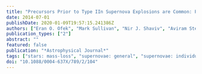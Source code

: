 ```yaml
---
title: "Precursors Prior to Type IIn Supernova Explosions are Common: Precursor Rates, Properties, and Correlations"
date: 2014-07-01
publishDate: 2020-01-09T19:57:15.241386Z
authors: ["Eran O. Ofek", "Mark Sullivan", "Nir J. Shaviv", "Aviram Steinbok", "Iair Arcavi", "Avishay Gal-Yam", "David Tal", "Shrinivas R. Kulkarni", "Peter E. Nugent", "Sagi Ben-Ami", "Mansi M. Kasliwal", "S. Bradley Cenko", "Russ Laher", "Jason Surace", "Joshua S. Bloom", "Alexei V. Filippenko", "Jeffrey M. Silverman", "Ofer Yaron"]
publication_types: ["2"]
abstract: ""
featured: false
publication: "*Astrophysical Journal*"
tags: ["stars: mass-loss", "supernovae: general", "supernovae: individual: SN 2010mc PTF 10bjb SN 2011ht PTF 10weh PTF 12cxj SN 2009ip", "Astrophysics - High Energy Astrophysical Phenomena"]
doi: "10.1088/0004-637X/789/2/104"
---
```


